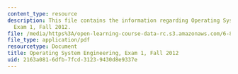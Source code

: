 ```yaml
---
content_type: resource
description: This file contains the information regarding Operating System Engineering,
  Exam 1, Fall 2012.
file: /media/https%3A/open-learning-course-data-rc.s3.amazonaws.com/6-828-operating-system-engineering-fall-2012/2163a0816dfb7fcd31239430d8e9337e_MIT6_828F12_q12.pdf
file_type: application/pdf
resourcetype: Document
title: Operating System Engineering, Exam 1, Fall 2012
uid: 2163a081-6dfb-7fcd-3123-9430d8e9337e
---
```

